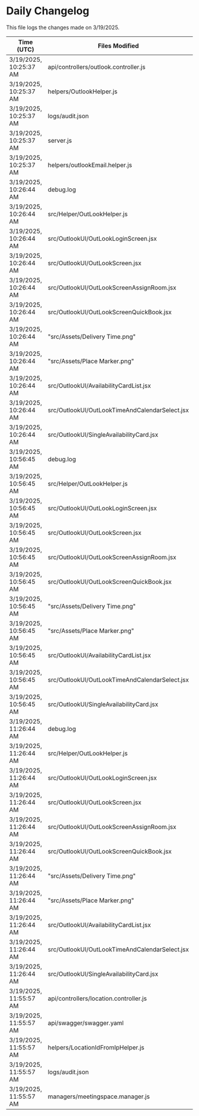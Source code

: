 # Daily Changelog

This file logs the changes made on 3/19/2025.

| Time (UTC)             | Files Modified                    | Changes (Addition/Deletion) |
|------------------------|-----------------------------------|-----------------------------|
| 3/19/2025, 10:25:37 AM | api/controllers/outlook.controller.js | 24 Additions & 13 Deletions |
| 3/19/2025, 10:25:37 AM | helpers/OutlookHelper.js | 43 Additions & 141 Deletions |
| 3/19/2025, 10:25:37 AM | logs/audit.json | 15 Additions & 15 Deletions |
| 3/19/2025, 10:25:37 AM | server.js | 0 Additions & 3 Deletions |
| 3/19/2025, 10:25:37 AM | helpers/outlookEmail.helper.js | 0 Additions & 0 Deletions |
| 3/19/2025, 10:26:44 AM | debug.log | 6 Additions & 0 Deletions|
| 3/19/2025, 10:26:44 AM | src/Helper/OutLookHelper.js | 84 Additions & 154 Deletions|
| 3/19/2025, 10:26:44 AM | src/OutlookUI/OutLookLoginScreen.jsx | 4 Additions & 1 Deletions|
| 3/19/2025, 10:26:44 AM | src/OutlookUI/OutLookScreen.jsx | 25 Additions & 5 Deletions|
| 3/19/2025, 10:26:44 AM | src/OutlookUI/OutLookScreenAssignRoom.jsx | 99 Additions & 56 Deletions|
| 3/19/2025, 10:26:44 AM | src/OutlookUI/OutLookScreenQuickBook.jsx | 81 Additions & 11 Deletions|
| 3/19/2025, 10:26:44 AM | "src/Assets/Delivery Time.png" | 0 Additions & 0 Deletions|
| 3/19/2025, 10:26:44 AM | "src/Assets/Place Marker.png" | 0 Additions & 0 Deletions|
| 3/19/2025, 10:26:44 AM | src/OutlookUI/AvailabilityCardList.jsx | 0 Additions & 0 Deletions|
| 3/19/2025, 10:26:44 AM | src/OutlookUI/OutLookTimeAndCalendarSelect.jsx | 0 Additions & 0 Deletions|
| 3/19/2025, 10:26:44 AM | src/OutlookUI/SingleAvailabilityCard.jsx | 0 Additions & 0 Deletions|
| 3/19/2025, 10:56:45 AM | debug.log | 6 Additions & 0 Deletions|
| 3/19/2025, 10:56:45 AM | src/Helper/OutLookHelper.js | 84 Additions & 154 Deletions|
| 3/19/2025, 10:56:45 AM | src/OutlookUI/OutLookLoginScreen.jsx | 4 Additions & 1 Deletions|
| 3/19/2025, 10:56:45 AM | src/OutlookUI/OutLookScreen.jsx | 25 Additions & 5 Deletions|
| 3/19/2025, 10:56:45 AM | src/OutlookUI/OutLookScreenAssignRoom.jsx | 99 Additions & 56 Deletions|
| 3/19/2025, 10:56:45 AM | src/OutlookUI/OutLookScreenQuickBook.jsx | 81 Additions & 11 Deletions|
| 3/19/2025, 10:56:45 AM | "src/Assets/Delivery Time.png" | 0 Additions & 0 Deletions|
| 3/19/2025, 10:56:45 AM | "src/Assets/Place Marker.png" | 0 Additions & 0 Deletions|
| 3/19/2025, 10:56:45 AM | src/OutlookUI/AvailabilityCardList.jsx | 0 Additions & 0 Deletions|
| 3/19/2025, 10:56:45 AM | src/OutlookUI/OutLookTimeAndCalendarSelect.jsx | 0 Additions & 0 Deletions|
| 3/19/2025, 10:56:45 AM | src/OutlookUI/SingleAvailabilityCard.jsx | 0 Additions & 0 Deletions|
| 3/19/2025, 11:26:44 AM | debug.log | 6 Additions & 0 Deletions|
| 3/19/2025, 11:26:44 AM | src/Helper/OutLookHelper.js | 84 Additions & 154 Deletions|
| 3/19/2025, 11:26:44 AM | src/OutlookUI/OutLookLoginScreen.jsx | 4 Additions & 1 Deletions|
| 3/19/2025, 11:26:44 AM | src/OutlookUI/OutLookScreen.jsx | 25 Additions & 5 Deletions|
| 3/19/2025, 11:26:44 AM | src/OutlookUI/OutLookScreenAssignRoom.jsx | 99 Additions & 56 Deletions|
| 3/19/2025, 11:26:44 AM | src/OutlookUI/OutLookScreenQuickBook.jsx | 81 Additions & 11 Deletions|
| 3/19/2025, 11:26:44 AM | "src/Assets/Delivery Time.png" | 0 Additions & 0 Deletions|
| 3/19/2025, 11:26:44 AM | "src/Assets/Place Marker.png" | 0 Additions & 0 Deletions|
| 3/19/2025, 11:26:44 AM | src/OutlookUI/AvailabilityCardList.jsx | 0 Additions & 0 Deletions|
| 3/19/2025, 11:26:44 AM | src/OutlookUI/OutLookTimeAndCalendarSelect.jsx | 0 Additions & 0 Deletions|
| 3/19/2025, 11:26:44 AM | src/OutlookUI/SingleAvailabilityCard.jsx | 0 Additions & 0 Deletions|
| 3/19/2025, 11:55:57 AM | api/controllers/location.controller.js | 15 Additions & 2 Deletions|
| 3/19/2025, 11:55:57 AM | api/swagger/swagger.yaml | 25 Additions & 0 Deletions|
| 3/19/2025, 11:55:57 AM | helpers/LocationIdFromIpHelper.js | 2 Additions & 1 Deletions|
| 3/19/2025, 11:55:57 AM | logs/audit.json | 15 Additions & 15 Deletions|
| 3/19/2025, 11:55:57 AM | managers/meetingspace.manager.js | 3 Additions & 0 Deletions|
